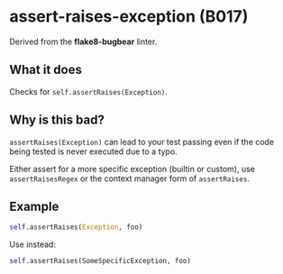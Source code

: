 # assert-raises-exception (B017)

Derived from the **flake8-bugbear** linter.

## What it does
Checks for `self.assertRaises(Exception)`.

## Why is this bad?
`assertRaises(Exception)` can lead to your test passing even if the
code being tested is never executed due to a typo.

Either assert for a more specific exception (builtin or custom), use
`assertRaisesRegex` or the context manager form of `assertRaises`.

## Example
```python
self.assertRaises(Exception, foo)
```

Use instead:
```python
self.assertRaises(SomeSpecificException, foo)
```